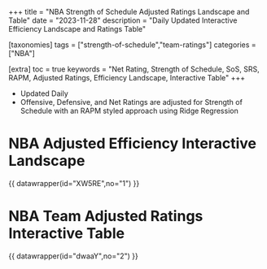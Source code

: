 +++
title = "NBA Strength of Schedule Adjusted Ratings Landscape and Table"
date = "2023-11-28"
description = "Daily Updated Interactive Efficiency Landscape and Ratings Table"

[taxonomies]
tags = ["strength-of-schedule","team-ratings"]
categories = ["NBA"]

[extra]
toc = true
keywords = "Net Rating, Strength of Schedule, SoS, SRS, RAPM, Adjusted Ratings, Efficiency Landscape, Interactive Table"
+++

- Updated Daily
- Offensive, Defensive, and Net Ratings are adjusted for Strength of Schedule with an RAPM styled approach using Ridge Regression

# NBA Adjusted Efficiency Interactive Landscape
{{ datawrapper(id="XW5RE",no="1") }}

# NBA Team Adjusted Ratings Interactive Table    

{{ datawrapper(id="dwaaY",no="2") }}